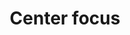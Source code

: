---
title: Center focus
tags: ["center", "focus", "aim", "concentrate", "bullseye", "precision", "focus point", "target"]
icon: center-focus
svg: '<svg xmlns="http://www.w3.org/2000/svg" width="24" height="24" fill="none" viewBox="0 0 24 24" stroke-width="1.5" stroke-linecap="round" stroke-linejoin="round" stroke="currentColor"><path d="M7.5 20.886c-1.463-.144-2.447-.47-3.182-1.204-.735-.735-1.06-1.72-1.204-3.182M7.5 3.114c-1.463.144-2.447.47-3.182 1.204-.735.735-1.06 1.72-1.204 3.182M16.5 3.114c1.463.144 2.447.47 3.182 1.204.735.735 1.06 1.72 1.204 3.182M16.5 20.886c1.463-.144 2.447-.47 3.182-1.204.735-.735 1.06-1.72 1.204-3.182"/><path stroke-miterlimit="1" d="M15 12a3 3 0 1 0-6 0 3 3 0 0 0 6 0"/></svg>'
---